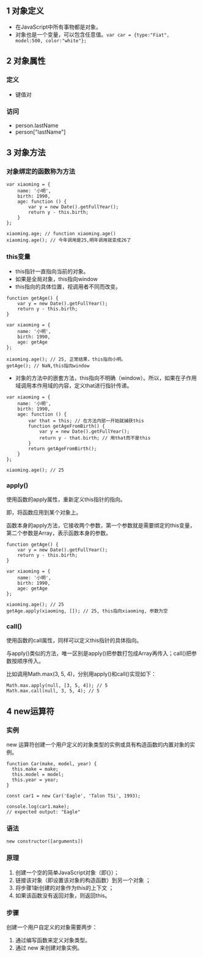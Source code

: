## 1 对象定义

* 在JavaScript中所有事物都是对象。
* 对象也是一个变量，可以包含任意值。`var car = {type:"Fiat", model:500, color:"white"};`

## 2 对象属性

### 定义
* 键值对

### 访问

* person.lastName
* person["lastName"]


## 3 对象方法


### 对象绑定的函数称为方法

```
var xiaoming = {
    name: '小明',
    birth: 1990,
    age: function () {
        var y = new Date().getFullYear();
        return y - this.birth;
    }
};

xiaoming.age; // function xiaoming.age()
xiaoming.age(); // 今年调用是25,明年调用就变成26了
```

### this变量

* this指针一直指向当前的对象。
* 如果是全局对象，this指向window
* this指向的具体位置，视调用者不同而改变。

```
function getAge() {
    var y = new Date().getFullYear();
    return y - this.birth;
}

var xiaoming = {
    name: '小明',
    birth: 1990,
    age: getAge
};

xiaoming.age(); // 25, 正常结果，this指向小明。
getAge(); // NaN,this指向window
```
* 对象的方法中的嵌套方法，this指向不明确（window）。所以，如果在子作用域调用本作用域的内容，定义that进行指针传递。
```
var xiaoming = {
    name: '小明',
    birth: 1990,
    age: function () {
        var that = this; // 在方法内部一开始就捕获this
        function getAgeFromBirth() {
            var y = new Date().getFullYear();
            return y - that.birth; // 用that而不是this
        }
        return getAgeFromBirth();
    }
};

xiaoming.age(); // 25
```

### apply()
使用函数的apply属性，重新定义this指针的指向。

即，将函数应用到某个对象上。

函数本身的apply方法，它接收两个参数，第一个参数就是需要绑定的this变量，第二个参数是Array，表示函数本身的参数。

```
function getAge() {
    var y = new Date().getFullYear();
    return y - this.birth;
}

var xiaoming = {
    name: '小明',
    birth: 1990,
    age: getAge
};

xiaoming.age(); // 25
getAge.apply(xiaoming, []); // 25, this指向xiaoming, 参数为空
```

### call()

使用函数的call属性，同样可以定义this指针的具体指向。

与apply()类似的方法，唯一区别是apply()把参数打包成Array再传入；call()把参数按顺序传入。

比如调用Math.max(3, 5, 4)，分别用apply()和call()实现如下：

```
Math.max.apply(null, [3, 5, 4]); // 5
Math.max.call(null, 3, 5, 4); // 5
```

## 4 new运算符

### 实例
new 运算符创建一个用户定义的对象类型的实例或具有构造函数的内置对象的实例。

```
function Car(make, model, year) {
  this.make = make;
  this.model = model;
  this.year = year;
}

const car1 = new Car('Eagle', 'Talon TSi', 1993);

console.log(car1.make);
// expected output: "Eagle"
```

### 语法

```
new constructor([arguments])
```

### 原理

1. 创建一个空的简单JavaScript对象（即{}）；
2. 链接该对象（即设置该对象的构造函数）到另一个对象 ；
3. 将步骤1新创建的对象作为this的上下文 ；
4. 如果该函数没有返回对象，则返回this。


### 步骤

创建一个用户自定义的对象需要两步：

1. 通过编写函数来定义对象类型。
2. 通过 new 来创建对象实例。